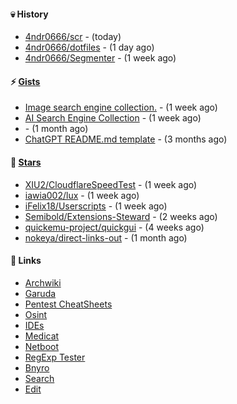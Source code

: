 #### 💀 History

- [4ndr0666/scr](https://github.com/4ndr0666/scr) - (today)
- [4ndr0666/dotfiles](https://github.com/4ndr0666/dotfiles) - (1 day ago)
- [4ndr0666/Segmenter](https://github.com/4ndr0666/Segmenter) - (1 week ago)

#### ⚡ [Gists](https://gist.github.com/4ndr0666)

- [Image search engine collection.](https://gist.github.com/275fe996ff2a5d9bc7619be288c6bac4) - (1 week ago)
- [AI Search Engine Collection](https://gist.github.com/dd70ae0db8d17506ba097704cc17d606) - (1 week ago)
- [](https://gist.github.com/cd22ab2bd4f5b4956af3e1f883ca0a60) - (1 month ago)
- [ChatGPT README.md template](https://gist.github.com/4544fdae1dfd8d364821db23bd63dd7f) - (3 months ago)

#### 🌟 [Stars](https://github.com/4ndr0666?tab=stars)

- [XIU2/CloudflareSpeedTest](https://github.com/XIU2/CloudflareSpeedTest) - (1 week ago)
- [iawia002/lux](https://github.com/iawia002/lux) - (1 week ago)
- [iFelix18/Userscripts](https://github.com/iFelix18/Userscripts) - (1 week ago)
- [Semibold/Extensions-Steward](https://github.com/Semibold/Extensions-Steward) - (2 weeks ago)
- [quickemu-project/quickgui](https://github.com/quickemu-project/quickgui) - (4 weeks ago)
- [nokeya/direct-links-out](https://github.com/nokeya/direct-links-out) - (1 month ago)

#### 📌 Links

- [Archwiki](https://wiki.archlinux.org/index.php?title=Special:Search&search)
- [Garuda](https://start.garudalinux.org)
- [Pentest CheatSheets](https://github.com/coreb1t/awesome-pentest-cheat-sheets)
- [Osint](https://github.com/cipher387/osint_stuff_tool_collection)
- [IDEs](https://github.com/styfle/awesome-online-ide)
- [Medicat](https://github.com/mon5termatt/medicat_installer)
- [Netboot](https://github.com/4ndr0666/netboot.xyz-custom)
- [RegExp Tester](https://iblogbox.com/devtools/regexp)
- [Bnyro](https://me.chatoyer.de/search/)
- [Search](https://github.com/edoardottt/awesome-hacker-search-engines)
- [Edit](https://github.com/4ndr0666/4ndr0666/blob/master/templates/README.md.tpl)


